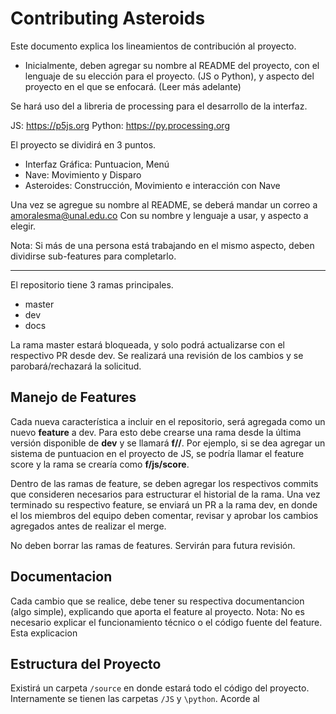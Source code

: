 # Contributing Asteroids 
Este documento explica los lineamientos de contribución al proyecto. 

- Inicialmente, deben agregar su nombre al README del proyecto, con el lenguaje de su elección para el proyecto. (JS o Python), y aspecto del proyecto en el que se enfocará. (Leer más adelante)

Se hará uso del a libreria de processing para el desarrollo de la interfaz. 

JS: https://p5js.org
Python: https://py.processing.org

El proyecto se dividirá en 3 puntos. 

* Interfaz Gráfica: Puntuacion, Menú
* Nave: Movimiento y Disparo
* Asteroides: Construcción, Movimiento e interacción con Nave 

Una vez se agregue su nombre al README, se deberá mandar un correo a amoralesma@unal.edu.co Con su nombre y lenguaje a usar, y aspecto a elegir. 

Nota: Si más de una persona está trabajando en el mismo aspecto, deben dividirse sub-features para completarlo.  

---

El repositorio tiene 3 ramas principales. 
* master
* dev 
* docs 

La rama master estará bloqueada, y solo podrá actualizarse con el respectivo PR desde dev. Se realizará una revisión de los cambios y se parobará/rechazará la solicitud. 

## Manejo de Features 
Cada nueva característica a incluir en el repositorio, será agregada como un nuevo __feature__ a dev. Para esto debe crearse una rama desde la última versión disponible de __dev__ y se llamará __f/<language>/<feature>__. Por ejemplo, si se dea agregar un sistema de puntuacion en el proyecto de JS, se podría llamar el feature score y la rama se crearía como __f/js/score__. 

Dentro de las ramas de feature, se deben agregar los respectivos commits que consideren necesarios para estructurar el historial de la rama. Una vez terminado su respectivo feature, se enviará un PR a la rama dev, en donde el los miembros del equipo deben comentar, revisar y aprobar los cambios agregados antes de realizar el merge. 

No deben borrar las ramas de features. Servirán para futura revisión.

## Documentacion 
Cada cambio que se realice, debe tener su respectiva documentancion (algo simple), explicando que aporta el feature al proyecto. Nota: No es necesario explicar el funcionamiento técnico o el código fuente del feature. Esta explicacion 

## Estructura del Proyecto 
Existirá un carpeta `/source` en donde estará todo el código del proyecto. Internamente se tienen las carpetas `/JS` y `\python`. Acorde al 

